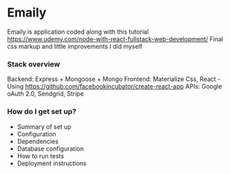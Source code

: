 # Emaily #

Emaily is application coded along with this tutorial https://www.udemy.com/node-with-react-fullstack-web-development/ 
Final css markup and little improvements I did myself

### Stack overview ###

Backend: Express + Mongoose + Mongo
Frontend: Materialize Css, React - Using https://github.com/facebookincubator/create-react-app
APIs: Google oAuth 2.0, Sendgrid, Stripe 

### How do I get set up? ###

* Summary of set up
* Configuration
* Dependencies
* Database configuration
* How to run tests
* Deployment instructions